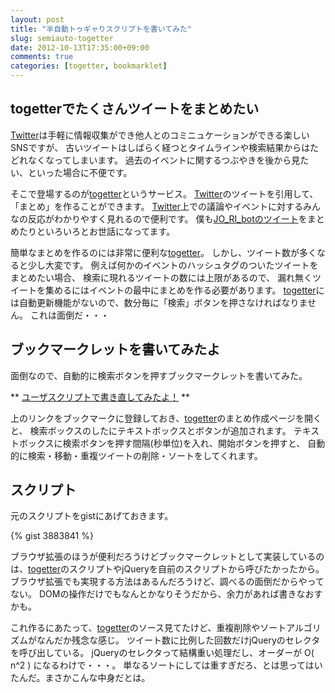 ```yaml
---
layout: post
title: "半自動トゥギャりスクリプトを書いてみた"
slug: semiauto-togetter
date: 2012-10-13T17:35:00+09:00
comments: true
categories: [togetter, bookmarklet]
---
```


## togetterでたくさんツイートをまとめたい

[Twitter][]は手軽に情報収集ができ他人とのコミニュケーションができる楽しいSNSですが、
古いツイートはしばらく経つとタイムラインや検索結果からはたどれなくなってしまいます。
過去のイベントに関するつぶやきを後から見たい、といった場合に不便です。

そこで登場するのが[togetter][]というサービス。
[Twitter][]のツイートを引用して、「まとめ」を作ることができます。
[Twitter][]上での議論やイベントに対するみんなの反応がわかりやすく見れるので便利です。
僕も[JO\_RI\_botのツイート](http://togetter.com/li/331948)をまとめたりといろいろとお世話になってます。

簡単なまとめを作るのには非常に便利な[togetter][]。
しかし、ツイート数が多くなると少し大変です。
例えば何かのイベントのハッシュタグのついたツイートをまとめたい場合、
検索に現れるツイートの数には上限があるので、
漏れ無くツイートを集めるにはイベントの最中にまとめを作る必要があります。
[togetter][]には自動更新機能がないので、数分毎に「検索」ボタンを押さなければなりません。
これは面倒だ・・・

## ブックマークレットを書いてみたよ

面倒なので、自動的に検索ボタンを押すブックマークレットを書いてみた。

** [ユーザスクリプトで書き直してみたよ！](/blog/2012/10/28/togetter-helper/) **

<!-- more -->

<script>
// 直接書くとなぜかうまくいかない・・・
document.write("<a href=\"javascript:(function(){function%20g(){$(&quot;#num_select_search&quot;).val(100);$(&quot;#results&quot;).html(&quot;&quot;);a.click();setTimeout(function%20b(){var%20a=[];$(&quot;#results%20.action_item&quot;).map(function(){a.push($(this))});if(a.length==0){setTimeout(b,1e3);return}var%20c=$(&quot;#choices&quot;);a.reverse();$.each(a,function(){var%20a=this.attr(&quot;id&quot;);if(f[a])return;c.append(this);f[a]=1});cre.update()},1e3)}var%20a=$(&quot;.search_button&quot;);var%20b=$(&quot;<div></div>&quot;).insertAfter(a);var%20c=$('<input%20type=&quot;text&quot;%20value=&quot;60&quot;>').appendTo(b);var%20d=$('<input%20type=&quot;button&quot;%20value=&quot;開始&quot;>').appendTo(b);var%20e;d.click(function(){if(e){clearInterval(e);d.attr(&quot;value&quot;,&quot;開始&quot;)}else{e=setInterval(g,c.val()*1e3);d.attr(&quot;value&quot;,&quot;停止&quot;);g()}});var%20f={}})()\">半自動トゥギャりスクリプト(このリンクをブックマーク！)</a>");
</script>

上のリンクをブックマークに登録しておき、[togetter][]のまとめ作成ページを開くと、
検索ボックスのしたにテキストボックスとボタンが追加されます。
テキストボックスに検索ボタンを押す間隔(秒単位)を入れ、開始ボタンを押すと、
自動的に検索・移動・重複ツイートの削除・ソートをしてくれます。

## スクリプト

元のスクリプトをgistにあげておきます。

{% gist 3883841 %}

ブラウザ拡張のほうが便利だろうけどブックマークレットとして実装しているのは、[togetter][]のスクリプトやjQueryを自前のスクリプトから呼びたかったから。
ブラウザ拡張でも実現する方法はあるんだろうけど、調べるの面倒だからやってない。
DOMの操作だけでもなんとかなりそうだから、余力があれば書きなおすかも。

これ作るにあたって、[togetter][]のソース見てたけど、重複削除やソートアルゴリズムがなんだか残念な感じ。
ツイート数に比例した回数だけjQueryのセレクタを呼び出している。
jQueryのセレクタって結構重い処理だし、オーダーが O( n^2 ) になるわけで・・・。
単なるソートにしては重すぎだろ、とは思ってはいたんだ。まさかこんな中身だとは。

[Twitter]: https://twitter.com/
[togetter]: http://togetter.com/

